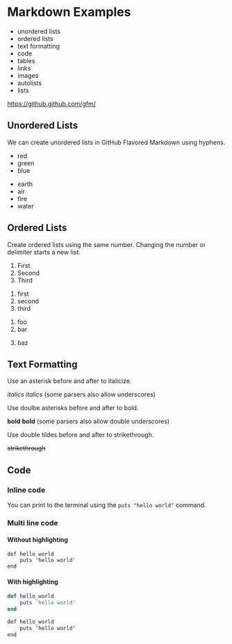 # Markdown Examples

- unordered lists
- ordered lists
- text formatting
- code
- tables
- links
- images
- autolists
- lists

https://github.github.com/gfm/

## Unordered Lists

We can create unordered lists in GitHub Flavored Markdown using hyphens.

- red
- green
- blue
+ earth
+ air
+ fire
+ water

## Ordered Lists

Create ordered lists using the same number. Changing the number or delimiter starts a new list.

1. First
1. Second
1. Third
1) first
1) second
1) third
1. foo
2. bar
3) baz


## Text Formatting

Use an asterisk before and after to italicize.

*italics*
_italics_ (some parsers also allow underscores)

Use doulbe asterisks before and after to bold.

**bold**
__bold__ (some parsers also allow double underscores)

Use double tildes before and after to strikethrough.

~~strikethrough~~


## Code

### Inline code

You can print to the terminal using the `puts "hello world"` command.

### Multi line code

#### Without highlighting
```
def hello_world
    puts 'hello world'
end
```
#### With highlighting

```ruby
def hello_world
    puts 'hello world'
end
```

```java
def hello_world
    puts 'hello world'
end
```